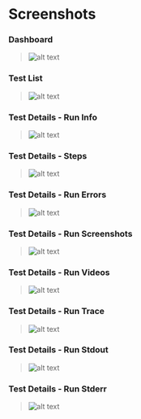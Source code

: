 # Screenshots

### Dashboard
> ![alt text](_media/dashboard.png "Dashboard")

### Test List
> ![alt text](_media/test_list.png "Test List")

### Test Details - Run Info
> ![alt text](_media/test_details_1.png "Test Details - Run Info")

### Test Details - Steps
> ![alt text](_media/test_details_2.png "Test Details - Run Steps")

### Test Details - Run Errors
> ![alt text](_media/test_details_3.png "Test Details - Run Errors")

### Test Details - Run Screenshots
> ![alt text](_media/test_details_4.png "Test Details - Run Screenshots")

### Test Details - Run Videos
> ![alt text](_media/test_details_5.png "Test Details - Run Videos")

### Test Details - Run Trace
> ![alt text](_media/test_details_6.png "Test Details - Run Trace")

### Test Details - Run Stdout
> ![alt text](_media/test_details_7.png "Test Details - Run Stdout")

### Test Details - Run Stderr
> ![alt text](_media/test_details_8.png "Test Details - Run Stderr")